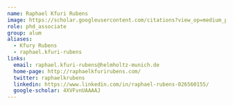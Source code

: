 ```yaml
---
name: Raphael Kfuri Rubens
image: https://scholar.googleusercontent.com/citations?view_op=medium_photo&user=4XVFvnUAAAAJ&citpid=1
role: phd_associate
group: alum
aliases:
  - Kfury Rubens
  - raphael.kfuri-rubens
links:
  email: raphael.kfuri-rubens@helmholtz-munich.de
  home-page: http://raphaelkfurirubens.com/
  twitter: raphaelkrubens
  linkedin: https://www.linkedin.com/in/raphael-rubens-026560155/
  google-scholar: 4XVFvnUAAAAJ
---
```


